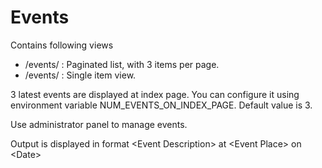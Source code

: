 # Events

Contains following views
* /events/ : Paginated list, with 3 items per page.
* /events/<id> : Single item view.

3 latest events are displayed at index page. You can configure it using
environment variable NUM_EVENTS_ON_INDEX_PAGE. Default value is 3.

Use administrator panel to manage events.

Output is displayed in format \<Event Description> at \<Event Place> on \<Date>
